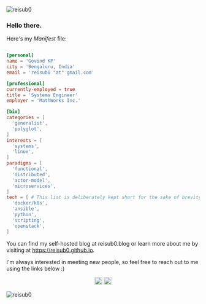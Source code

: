<p align="left">
  <img src="https://komarev.com/ghpvc/?username=reisub0" alt="reisub0" />
</p>

<h3>Hello there.</h3>

Here's my _Manifest_ file:

```toml

[personal]
name = 'Govind KP'
city = 'Bengaluru, India'
email = 'reisub0 "at" gmail.com'

[professional]
currently-employed = true
title = 'Systems Engineer'
employer = 'MathWorks Inc.'

[bio]
categories = [
  'generalist',
  'polyglot',
]
interests = [
  'systems',
  'linux',
]
paradigms = [
  'functional',
  'distributed',
  'actor-model',
  'microservices',
]
tech = [ # This list is deliberately kept short for the sake of brevity
  'docker/k8s',
  'ansible',
  'python',
  'scripting',
  'openstack',
]
```

You can find my self-hosted blog at reisub0.blog or learn more about me by visiting  at https://reisub0.github.io.

I'm always interested in meeting new people, so feel free to reach out to me using the links below :)

<p align="center">
  <a href="mailto:reisub0@gmail.com"><img src="https://image.flaticon.com/icons/svg/725/725643.svg" height="20" width="20" /></a>
  <a href="https://linkedin.com/in/govind-kp"><img src="https://cdn.jsdelivr.net/npm/simple-icons@3.0.1/icons/linkedin.svg" height="20"     width="20" /></a>
</p>

<p align="left">
  <img src="https://github-readme-stats.vercel.app/api?username=reisub0&show_icons=true" alt="reisub0" /> 

</p>
<p align="left"> </p>
